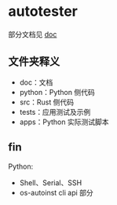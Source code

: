 # autotester

部分文档见 [doc](./doc)

## 文件夹释义

- doc：文档
- python：Python 侧代码
- src：Rust 侧代码
- tests：应用测试及示例
- apps：Python 实际测试脚本

## fin

Python:
- Shell、Serial、SSH
- os-autoinst cli api 部分 
